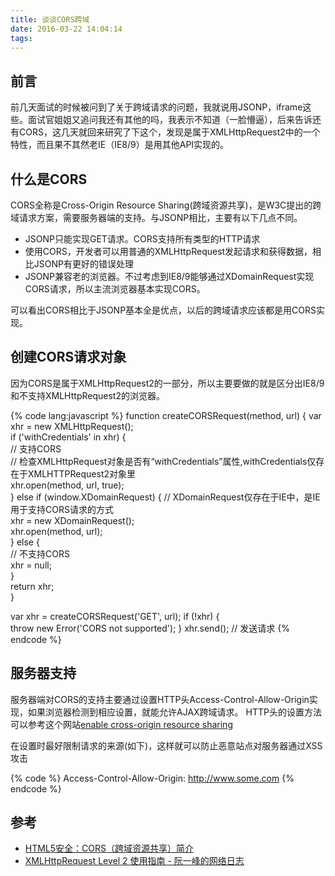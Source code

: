 ```yaml
---
title: 谈谈CORS跨域
date: 2016-03-22 14:04:14
tags:
---
```


## 前言

前几天面试的时候被问到了关于跨域请求的问题，我就说用JSONP，iframe这些。面试官姐姐又追问我还有其他的吗，我表示不知道（一脸懵逼），后来告诉还有CORS，这几天就回来研究了下这个，发现是属于XMLHttpRequest2中的一个特性，而且果不其然老IE（IE8/9）是用其他API实现的。

## 什么是CORS

CORS全称是Cross-Origin Resource Sharing(跨域资源共享)，是W3C提出的跨域请求方案，需要服务器端的支持。与JSONP相比，主要有以下几点不同。
* JSONP只能实现GET请求。CORS支持所有类型的HTTP请求
* 使用CORS，开发者可以用普通的XMLHttpRequest发起请求和获得数据，相比JSONP有更好的错误处理
* JSONP兼容老的浏览器。不过考虑到IE8/9能够通过XDomainRequest实现CORS请求，所以主流浏览器基本实现CORS。

<!-- More -->

可以看出CORS相比于JSONP基本全是优点，以后的跨域请求应该都是用CORS实现。

## 创建CORS请求对象

因为CORS是属于XMLHttpRequest2的一部分，所以主要要做的就是区分出IE8/9和不支持XMLHttpRequest2的浏览器。

{% code lang:javascript %}
function createCORSRequest(method, url) { 
    var xhr = new XMLHttpRequest();    
    if ('withCredentials' in xhr) {    
        // 支持CORS    
        // 检查XMLHttpRequest对象是否有“withCredentials”属性,withCredentials仅存在于XMLHTTPRequest2对象里    
        xhr.open(method, url, true);    
    } else if (window.XDomainRequest) {
        // XDomainRequest仅存在于IE中，是IE用于支持CORS请求的方式    
        xhr = new XDomainRequest();    
        xhr.open(method, url);    
    } else {    
        // 不支持CORS    
        xhr = null;    
    }    
    return xhr;    
}    
     
var xhr = createCORSRequest('GET', url);
if (!xhr) {    
    throw new Error('CORS not supported');
}
xhr.send(); // 发送请求
{% endcode %}

## 服务器支持

服务器端对CORS的支持主要通过设置HTTP头Access-Control-Allow-Origin实现，如果浏览器检测到相应设置，就能允许AJAX跨域请求。
HTTP头的设置方法可以参考这个网站[enable cross-origin resource sharing](http://enable-cors.org/)

在设置时最好限制请求的来源(如下)，这样就可以防止恶意站点对服务器通过XSS攻击

{% code %}
Access-Control-Allow-Origin: http://www.some.com
{% endcode %}

## 参考
* [HTML5安全：CORS（跨域资源共享）简介](http://www.cnblogs.com/yuzhongwusan/p/3677955.html)
* [XMLHttpRequest Level 2 使用指南 - 阮一峰的网络日志](http://www.ruanyifeng.com/blog/2012/09/xmlhttprequest_level_2.html)